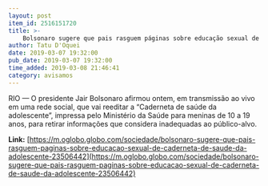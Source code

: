 ```yaml
---
layout: post
item_id: 2516151720
title: >-
    Bolsonaro sugere que pais rasguem páginas sobre educação sexual de Caderneta de Saúde da Adolescente
author: Tatu D'Oquei
date: 2019-03-07 19:32:00
pub_date: 2019-03-07 19:32:00
time_added: 2019-03-08 21:46:41
category: avisamos
---
```


RIO — O presidente Jair Bolsonaro afirmou ontem, em transmissão ao vivo em uma rede social, que vai reeditar a “Caderneta de saúde da adolescente”, impressa pelo Ministério da Saúde para meninas de 10 a 19 anos, para retirar informações que considera inadequadas ao público-alvo.

**Link:** [https://m.oglobo.globo.com/sociedade/bolsonaro-sugere-que-pais-rasguem-paginas-sobre-educacao-sexual-de-caderneta-de-saude-da-adolescente-23506442](https://m.oglobo.globo.com/sociedade/bolsonaro-sugere-que-pais-rasguem-paginas-sobre-educacao-sexual-de-caderneta-de-saude-da-adolescente-23506442)

